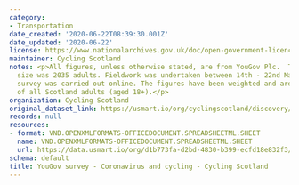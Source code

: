 ```yaml
---
category:
- Transportation
date_created: '2020-06-22T08:39:30.001Z'
date_updated: '2020-06-22'
license: https://www.nationalarchives.gov.uk/doc/open-government-licence/version/3/
maintainer: Cycling Scotland
notes: <p>All figures, unless otherwise stated, are from YouGov Plc.  Total sample
  size was 2035 adults. Fieldwork was undertaken between 14th - 22nd May 2020.  The
  survey was carried out online. The figures have been weighted and are representative
  of all Scotland adults (aged 18+).</p>
organization: Cycling Scotland
original_dataset_link: https://usmart.io/org/cyclingscotland/discovery/discovery-view-detail/bdd7303d-650f-499e-92ff-c3fd4e70dc1d
records: null
resources:
- format: VND.OPENXMLFORMATS-OFFICEDOCUMENT.SPREADSHEETML.SHEET
  name: VND.OPENXMLFORMATS-OFFICEDOCUMENT.SPREADSHEETML.SHEET
  url: https://data.usmart.io/org/d1b773fa-d2bd-4830-b399-ecfd18e832f3/resource?resourceGUID=e94ed0c1-f963-4e21-afc4-75ac1badb18b
schema: default
title: YouGov survey - Coronavirus and cycling - Cycling Scotland
---
```

